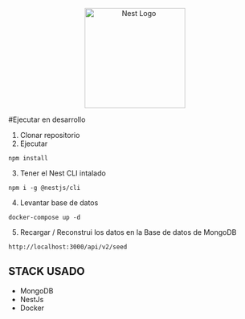 <p align="center">
  <a href="http://nestjs.com/" target="blank"><img src="https://nestjs.com/img/logo-small.svg" width="200" alt="Nest Logo" /></a>
</p>

[circleci-image]: https://img.shields.io/circleci/build/github/nestjs/nest/master?token=abc123def456
[circleci-url]: https://circleci.com/gh/nestjs/nest


#Ejecutar en desarrollo

1. Clonar repositorio
2. Ejecutar

```
npm install
```
3. Tener el Nest CLI intalado
 ```
npm i -g @nestjs/cli
```
4. Levantar base de datos

```
docker-compose up -d
```
5. Recargar / Reconstrui los datos en la Base de datos de MongoDB
```
http://localhost:3000/api/v2/seed
```
 
## STACK USADO

* MongoDB
* NestJs
* Docker
